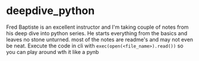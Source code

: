 # deepdive_python
Fred Baptiste is an excellent instructor and I'm taking couple of notes from his deep dive into python series.
He starts everything from the basics and leaves no stone unturned. most of the notes are readme's and may not even be neat.
Execute the code in cli with `exec(open(<file_name>).read())` so you can play around wth it like a pynb

